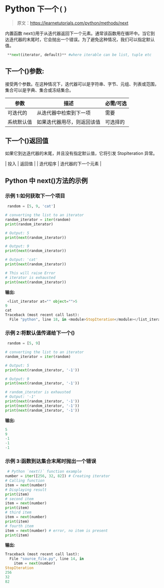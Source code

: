 # Python `下一个()`

> 原文：<https://learnetutorials.com/python/methods/next>

内置函数 next()用于从迭代器返回下一个元素。通常该函数用在循环中。当它到达迭代器的末尾时，它会抛出一个错误。为了避免这种情况，我们可以指定默认值。

```py
 **next(iterator, default)** #where iterable can be list, tuple etc 

```

## 下一个()参数:

接受两个参数。在这种情况下，迭代器可以是字符串、字节、元组、列表或范围，集合可以是字典、集合或冻结集合。

| 参数 | 描述 | 必需/可选 |
| --- | --- | --- |
| 可迭代的 | 从迭代器中检索到下一项 | 需要 |
| 系统默认值 | 如果迭代器用尽，则返回该值 | 可选择的 |

## 下一个()返回值

如果它到达迭代器的末尾，并且没有指定默认值，它将引发 StopIteration 异常。

| 投入 | 返回值 |
| 迭代程序 | 迭代器的下一个元素 |

## Python 中 next()方法的示例

### 示例 1:如何获取下一个项目

```py
 random = [5, 9, 'cat']

# converting the list to an iterator
random_iterator = iter(random)
print(random_iterator)

# Output: 5
print(next(random_iterator))

# Output: 9
print(next(random_iterator))

# Output: 'cat'
print(next(random_iterator))

# This will raise Error
# iterator is exhausted
print(next(random_iterator)) 

```

**输出:**

```py
 <list_iterator at="" object="">5
9
cat
Traceback (most recent call last):
  File "python", line 18, in <module>StopIteration</module></list_iterator> 
```

### 示例 2:将默认值传递给下一个()

```py
 random = [5, 9]

# converting the list to an iterator
random_iterator = iter(random)

# Output: 5
print(next(random_iterator, '-1'))

# Output: 9
print(next(random_iterator, '-1'))

# random_iterator is exhausted
# Output: '-1'
print(next(random_iterator, '-1'))
print(next(random_iterator, '-1'))
print(next(random_iterator, '-1')) 

```

**输出:**

```py
5
9
-1
-1
-1 
```

### 示例 3:函数到达集合末尾时抛出一个错误

```py
 # Python `next()` function example  
number = iter([256, 32, 82]) # Creating iterator  
# Calling function  
item = next(number)   
# Displaying result  
print(item)  
# second item  
item = next(number)  
print(item)  
# third item  
item = next(number)  
print(item)  
# fourth item  
item = next(number) # error, no item is present  
print(item) 

```

**输出:**

```py
Traceback (most recent call last): 
  File "source_file.py", line 14, in 
    item = next(number)
StopIteration 
256
32
82 
```